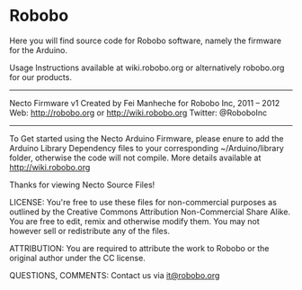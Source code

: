 Robobo
======

Here you will find source code for Robobo software, namely the firmware for the Arduino.

Usage Instructions available at wiki.robobo.org or alternatively robobo.org for our products.
**********************************************************************************************
Necto Firmware v1
Created by Fei Manheche for Robobo Inc, 2011 – 2012
Web: http://robobo.org or http://wiki.robobo.org
Twitter: @RoboboInc

----------
To Get started using the Necto Arduino Firmware, please enure to add the Arduino Library Dependency files to your corresponding ~/Arduino/library folder, otherwise the code will not compile. 
More details available at http://wiki.robobo.org

Thanks for viewing Necto Source Files!

LICENSE:
You're free to use these files for non-commercial purposes as outlined by the Creative Commons Attribution Non-Commercial Share Alike. You are free to edit, remix and otherwise modify them. You may not however sell or redistribute any of the files. 

ATTRIBUTION:
You are required to attribute the work to Robobo or the original author under the CC license.

QUESTIONS, COMMENTS:
Contact us via it@robobo.org
